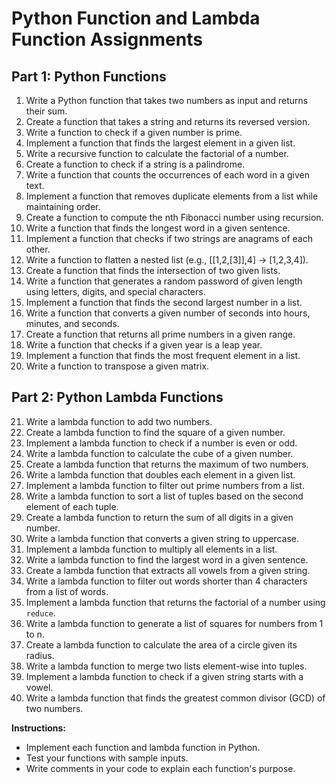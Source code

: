 # Python Function and Lambda Function Assignments

## Part 1: Python Functions

1. Write a Python function that takes two numbers as input and returns their sum.
2. Create a function that takes a string and returns its reversed version.
3. Write a function to check if a given number is prime.
4. Implement a function that finds the largest element in a given list.
5. Write a recursive function to calculate the factorial of a number.
6. Create a function to check if a string is a palindrome.
7. Write a function that counts the occurrences of each word in a given text.
8. Implement a function that removes duplicate elements from a list while maintaining order.
9. Create a function to compute the nth Fibonacci number using recursion.
10. Write a function that finds the longest word in a given sentence.
11. Implement a function that checks if two strings are anagrams of each other.
12. Write a function to flatten a nested list (e.g., [[1,2,[3]],4] → [1,2,3,4]).
13. Create a function that finds the intersection of two given lists.
14. Write a function that generates a random password of given length using letters, digits, and special characters.
15. Implement a function that finds the second largest number in a list.
16. Write a function that converts a given number of seconds into hours, minutes, and seconds.
17. Create a function that returns all prime numbers in a given range.
18. Write a function that checks if a given year is a leap year.
19. Implement a function that finds the most frequent element in a list.
20. Write a function to transpose a given matrix.

## Part 2: Python Lambda Functions

21. Write a lambda function to add two numbers.
22. Create a lambda function to find the square of a given number.
23. Implement a lambda function to check if a number is even or odd.
24. Write a lambda function to calculate the cube of a given number.
25. Create a lambda function that returns the maximum of two numbers.
26. Write a lambda function that doubles each element in a given list.
27. Implement a lambda function to filter out prime numbers from a list.
28. Write a lambda function to sort a list of tuples based on the second element of each tuple.
29. Create a lambda function to return the sum of all digits in a given number.
30. Write a lambda function that converts a given string to uppercase.
31. Implement a lambda function to multiply all elements in a list.
32. Write a lambda function to find the largest word in a given sentence.
33. Create a lambda function that extracts all vowels from a given string.
34. Write a lambda function to filter out words shorter than 4 characters from a list of words.
35. Implement a lambda function that returns the factorial of a number using `reduce`.
36. Write a lambda function to generate a list of squares for numbers from 1 to n.
37. Create a lambda function to calculate the area of a circle given its radius.
38. Write a lambda function to merge two lists element-wise into tuples.
39. Implement a lambda function to check if a given string starts with a vowel.
40. Write a lambda function that finds the greatest common divisor (GCD) of two numbers.

**Instructions:**
- Implement each function and lambda function in Python.
- Test your functions with sample inputs.
- Write comments in your code to explain each function's purpose.
